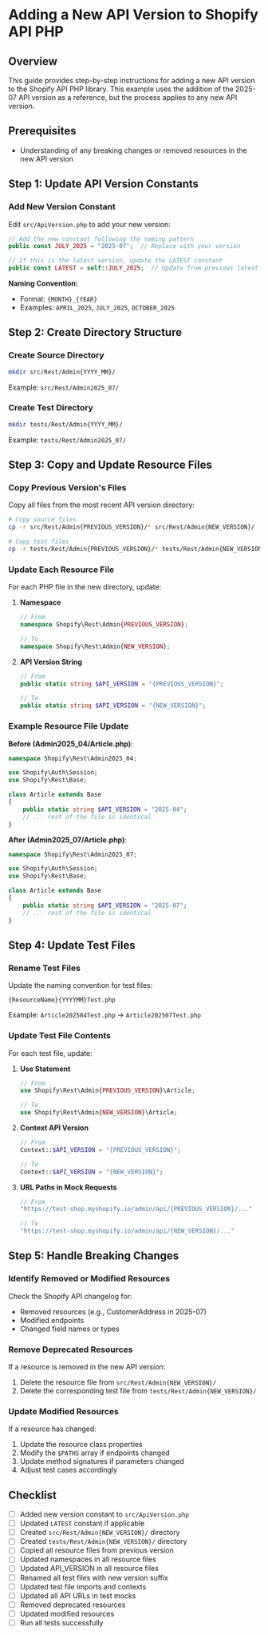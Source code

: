 # Adding a New API Version to Shopify API PHP

## Overview
This guide provides step-by-step instructions for adding a new API version to the Shopify API PHP library. This example uses the addition of the 2025-07 API version as a reference, but the process applies to any new API version.

## Prerequisites
- Understanding of any breaking changes or removed resources in the new API version

## Step 1: Update API Version Constants

### Add New Version Constant
Edit `src/ApiVersion.php` to add your new version:

```php
// Add the new constant following the naming pattern
public const JULY_2025 = "2025-07";  // Replace with your version

// If this is the latest version, update the LATEST constant
public const LATEST = self::JULY_2025;  // Update from previous latest
```

**Naming Convention:**
- Format: `{MONTH}_{YEAR}`
- Examples: `APRIL_2025`, `JULY_2025`, `OCTOBER_2025`

## Step 2: Create Directory Structure

### Create Source Directory
```bash
mkdir src/Rest/Admin{YYYY_MM}/
```
Example: `src/Rest/Admin2025_07/`

### Create Test Directory
```bash
mkdir tests/Rest/Admin{YYYY_MM}/
```
Example: `tests/Rest/Admin2025_07/`

## Step 3: Copy and Update Resource Files

### Copy Previous Version's Files
Copy all files from the most recent API version directory:

```bash
# Copy source files
cp -r src/Rest/Admin{PREVIOUS_VERSION}/* src/Rest/Admin{NEW_VERSION}/

# Copy test files  
cp -r tests/Rest/Admin{PREVIOUS_VERSION}/* tests/Rest/Admin{NEW_VERSION}/
```

### Update Each Resource File
For each PHP file in the new directory, update:

1. **Namespace**
   ```php
   // From
   namespace Shopify\Rest\Admin{PREVIOUS_VERSION};
   
   // To
   namespace Shopify\Rest\Admin{NEW_VERSION};
   ```

2. **API Version String**
   ```php
   // From
   public static string $API_VERSION = "{PREVIOUS_VERSION}";
   
   // To
   public static string $API_VERSION = "{NEW_VERSION}";
   ```

### Example Resource File Update

**Before (Admin2025_04/Article.php)**:
```php
namespace Shopify\Rest\Admin2025_04;

use Shopify\Auth\Session;
use Shopify\Rest\Base;

class Article extends Base
{
    public static string $API_VERSION = "2025-04";
    // ... rest of the file is identical
}
```

**After (Admin2025_07/Article.php)**:
```php
namespace Shopify\Rest\Admin2025_07;

use Shopify\Auth\Session;
use Shopify\Rest\Base;

class Article extends Base
{
    public static string $API_VERSION = "2025-07";
    // ... rest of the file is identical
}
```

## Step 4: Update Test Files

### Rename Test Files
Update the naming convention for test files:
```
{ResourceName}{YYYYMM}Test.php
```
Example: `Article202504Test.php` → `Article202507Test.php`

### Update Test File Contents
For each test file, update:

1. **Use Statement**
   ```php
   // From
   use Shopify\Rest\Admin{PREVIOUS_VERSION}\Article;
   
   // To
   use Shopify\Rest\Admin{NEW_VERSION}\Article;
   ```

2. **Context API Version**
   ```php
   // From
   Context::$API_VERSION = "{PREVIOUS_VERSION}";
   
   // To
   Context::$API_VERSION = "{NEW_VERSION}";
   ```

3. **URL Paths in Mock Requests**
   ```php
   // From
   "https://test-shop.myshopify.io/admin/api/{PREVIOUS_VERSION}/..."
   
   // To
   "https://test-shop.myshopify.io/admin/api/{NEW_VERSION}/..."
   ```

## Step 5: Handle Breaking Changes

### Identify Removed or Modified Resources
Check the Shopify API changelog for:
- Removed resources (e.g., CustomerAddress in 2025-07)
- Modified endpoints
- Changed field names or types

### Remove Deprecated Resources
If a resource is removed in the new API version:
1. Delete the resource file from `src/Rest/Admin{NEW_VERSION}/`
2. Delete the corresponding test file from `tests/Rest/Admin{NEW_VERSION}/`

### Update Modified Resources
If a resource has changed:
1. Update the resource class properties
2. Modify the `$PATHS` array if endpoints changed
3. Update method signatures if parameters changed
4. Adjust test cases accordingly


## Checklist

- [ ] Added new version constant to `src/ApiVersion.php`
- [ ] Updated `LATEST` constant if applicable
- [ ] Created `src/Rest/Admin{NEW_VERSION}/` directory
- [ ] Created `tests/Rest/Admin{NEW_VERSION}/` directory
- [ ] Copied all resource files from previous version
- [ ] Updated namespaces in all resource files
- [ ] Updated API_VERSION in all resource files
- [ ] Renamed all test files with new version suffix
- [ ] Updated test file imports and contexts
- [ ] Updated all API URLs in test mocks
- [ ] Removed deprecated resources
- [ ] Updated modified resources
- [ ] Run all tests successfully